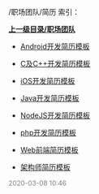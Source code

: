 /职场团队/简历 索引：


**[上一级目录/职场团队](/职场团队/index.md)**

- [Android开发简历模板](/职场团队/简历/Android开发简历模板.md)

- [C及C++开发简历模板](/职场团队/简历/C及C++开发简历模板.md)

- [iOS开发简历模板](/职场团队/简历/iOS开发简历模板.md)

- [Java开发简历模板](/职场团队/简历/Java开发简历模板.md)

- [NodeJS开发简历模板](/职场团队/简历/NodeJS开发简历模板.md)

- [php开发简历模板](/职场团队/简历/php开发简历模板.md)

- [Web前端简历模板](/职场团队/简历/Web前端简历模板.md)

- [架构师简历模板](/职场团队/简历/架构师简历模板.md)


<font size=2 color='grey'> 2020-03-08 10:46 </font>
